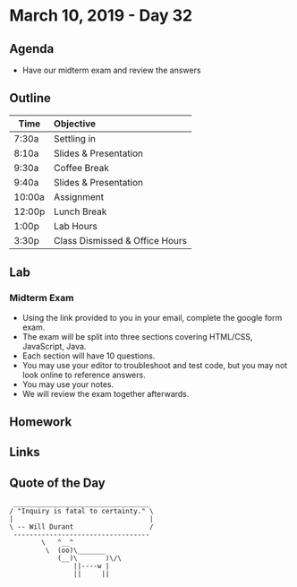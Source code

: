 # March 10, 2019 - Day 32


## Agenda

- Have our midterm exam and review the answers


## Outline

| Time   | Objective                        |
| -------|:---------------------------------|
| 7:30a  | Settling in                      |
| 8:10a  | Slides & Presentation            |
| 9:30a  | Coffee Break                     |
| 9:40a  | Slides & Presentation            |
| 10:00a | Assignment                       |
| 12:00p | Lunch Break                      |
| 1:00p  | Lab Hours                        |
| 3:30p  | Class Dismissed & Office Hours   |

## Lab

### Midterm Exam

- Using the link provided to you in your email, complete the google form exam.
- The exam will be split into three sections covering HTML/CSS, JavaScript, Java. 
- Each section will have 10 questions. 
- You may use your editor to troubleshoot and test code, but you may not look online to reference answers. 
- You may use your notes.
- We will review the exam together afterwards. 

## Homework

## Links

## Quote of the Day 
```
 __________________________________
/ "Inquiry is fatal to certainty." \
|                                  |
\ -- Will Durant                   /
 ----------------------------------
        \   ^__^
         \  (oo)\_______
            (__)\       )\/\
                ||----w |
                ||     ||


```